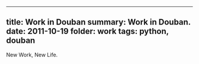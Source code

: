 --------------
title: Work in Douban
summary: Work in Douban.
date: 2011-10-19
folder: work
tags: python, douban
--------------

New Work, New Life.
